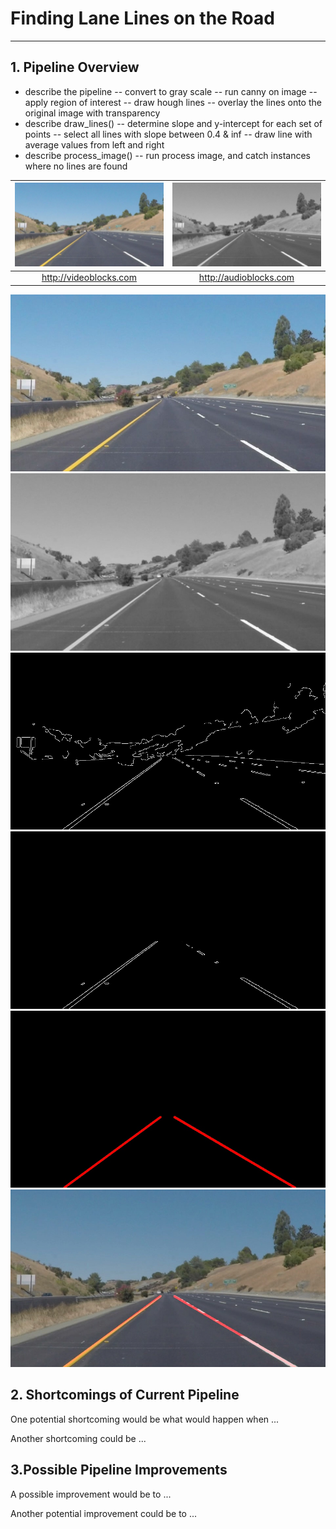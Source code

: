 # **Finding Lane Lines on the Road** 
---

## 1. Pipeline Overview

- describe the pipeline
-- convert to gray scale
-- run canny on image
-- apply region of interest
-- draw hough lines
-- overlay the lines onto the original image with transparency
- describe draw_lines()
-- determine slope and y-intercept for each set of points
-- select all lines with slope between 0.4 & inf
-- draw line with average values from left and right
- describe process_image()
-- run process image, and catch instances where no lines are found




| ![alt text][image1] | ![alt text][image2] |
|:---:|:---:|
| http://videoblocks.com | http://audioblocks.com |


![alt text][image1]
![alt text][image2]
![alt text][image3]
![alt text][image4]
![alt text][image5]
![alt text][image6]


## 2. Shortcomings of Current Pipeline


One potential shortcoming would be what would happen when ... 

Another shortcoming could be ...




## 3.Possible Pipeline Improvements

A possible improvement would be to ...

Another potential improvement could be to ...




[//]: # (Image References)

[image1]: ./examples/original.jpg  "Original"
[image2]: ./examples/grayscale.jpg "Grayscale"
[image3]: ./examples/canny.jpg     "Canny"
[image4]: ./examples/roi.jpg       "Region of Interest"
[image5]: ./examples/houghline.jpg "Houghs Lines"
[image6]: ./examples/weighted.jpg  "Weighted Image"
